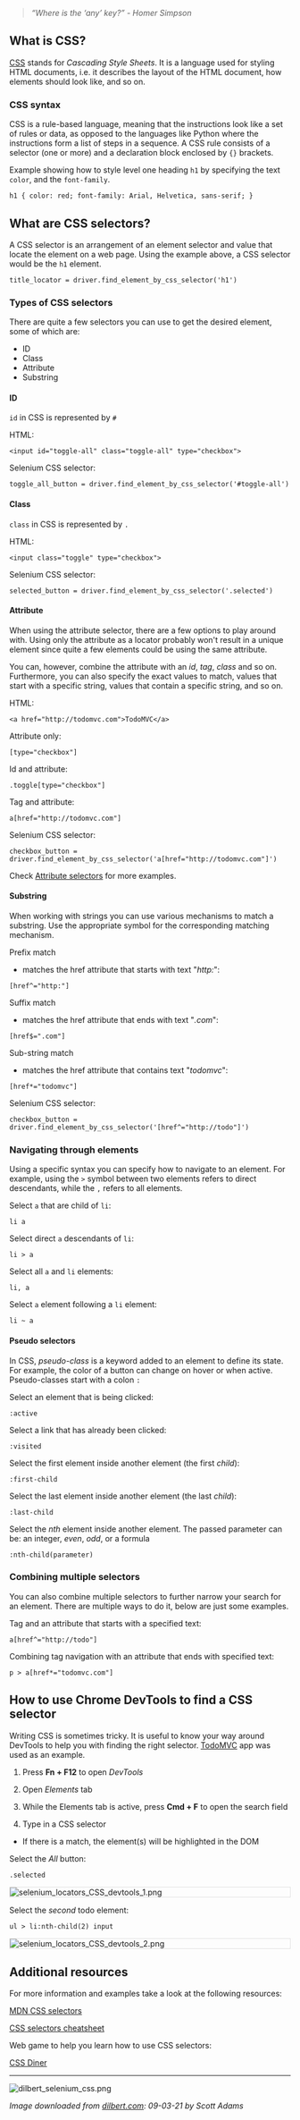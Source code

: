 > *“Where is the ‘any’ key?” - Homer Simpson*


## What is CSS?
[CSS](https://developer.mozilla.org/en-US/docs/Learn/CSS/First_steps/What_is_CSS) stands for _Cascading Style Sheets_. It is a language used for styling HTML documents, i.e. it describes the layout of the HTML document, how elements should look like, and so on.


### CSS syntax

CSS is a rule-based language, meaning that the instructions look like a set of rules or data, as opposed to the languages like Python where the instructions form a list of steps in a sequence.
A CSS rule consists of a selector (one or more) and a declaration block enclosed by `{}` brackets.

Example showing how to style level one heading `h1` by specifying the text `color`, and the `font-family`.

`
h1 {
    color: red;
    font-family: Arial, Helvetica, sans-serif;
}
`

## What are CSS selectors?

A CSS selector is an arrangement of an element selector and value that locate the element on a web page. 
Using the example above, a CSS selector would be the `h1` element. 

`title_locator = driver.find_element_by_css_selector('h1')`


### Types of CSS selectors

There are quite a few selectors you can use to get the desired element, some of which are:

- ID
- Class
- Attribute
- Substring


#### ID

`id` in CSS is represented by `#`

HTML: 

`<input id="toggle-all" class="toggle-all" type="checkbox">`


Selenium CSS selector: 

`toggle_all_button = driver.find_element_by_css_selector('#toggle-all')`


#### Class

`class` in CSS is represented by `.`

HTML: 

`<input class="toggle" type="checkbox">`

Selenium CSS selector: 

`selected_button = driver.find_element_by_css_selector('.selected')`


#### Attribute

When using the attribute selector, there are a few options to play around with.
Using only the attribute as a locator probably won't result in a unique element since quite a few elements could be using the same attribute.

You can, however, combine the attribute with an _id_, _tag_, _class_ and so on. 
Furthermore, you can also specify the exact values to match, values that start with a specific string, values that contain a specific string, and so on.

HTML: 

`<a href="http://todomvc.com">TodoMVC</a>`

Attribute only: 

`[type="checkbox"]`

Id and attribute: 

`.toggle[type="checkbox"]`

Tag and attribute: 

`a[href="http://todomvc.com"]`

Selenium CSS selector: 

`checkbox_button = driver.find_element_by_css_selector('a[href="http://todomvc.com"]')`


Check [Attribute selectors](https://developer.mozilla.org/en-US/docs/Web/CSS/Attribute_selectors) for more examples.

#### Substring

When working with strings you can use various mechanisms to match a substring.
Use the appropriate symbol for the corresponding matching mechanism.

Prefix match
- matches the href attribute that starts with text "_http:_": 

`[href^="http:"]`

Suffix match
- matches the href attribute that ends with text "_.com_": 

`[href$=".com"]`

Sub-string match
- matches the href attribute that contains text "_todomvc_": 

`[href*="todomvc"]`

Selenium CSS selector:

`checkbox_button = driver.find_element_by_css_selector('[href^="http://todo"]')`

### Navigating through elements

Using a specific syntax you can specify how to navigate to an element.
For example, using the `>` symbol between two elements refers to direct descendants, while the `,` refers to all elements.

Select `a` that are child of `li`: 

`li a`

Select direct `a` descendants of `li`: 

`li > a`

Select all `a` and `li` elements: 

`li, a`

Select `a` element following a `li` element: 

`li ~ a`

#### Pseudo selectors

In CSS, _pseudo-class_ is a keyword added to an element to define its state. For example, the color of a button can change on hover or when active. 
Pseudo-classes start with a colon `:`

Select an element that is being clicked: 

`:active`

Select a link that has already been clicked: 

`:visited`

Select the first element inside another element (the first _child_): 

`:first-child`

Select the last element inside another element (the last _child_): 

`:last-child`

Select the _nth_ element inside another element. The passed parameter can be: an integer, _even_, _odd_, or a formula 

`:nth-child(parameter)` 


### Combining multiple selectors

You can also combine multiple selectors to further narrow your search for an element.
There are multiple ways to do it, below are just some examples.

Tag and an attribute that starts with a specified text: 

`a[href^="http://todo"]`

Combining tag navigation with an attribute that ends with specified text: 

`p > a[href*="todomvc.com"]`


## How to use Chrome DevTools to find a CSS selector

Writing CSS is sometimes tricky. It is useful to know your way around DevTools to help you with finding the right selector. 
[TodoMVC](https://todomvc.com/examples/vanillajs/) app was used as an example.

1. Press **Fn + F12** to open _DevTools_

2. Open _Elements_ tab

3. While the Elements tab is active, press **Cmd + F** to open the search field

4. Type in a CSS selector 
 - If there is a match, the element(s) will be highlighted in the DOM
 
Select the _All_ button: 

`.selected`

<span style="display:block; border: 1px solid #e0e0e0;">![selenium_locators_CSS_devtools_1.png](/img/selenium_locators_css_devtools_1.png)</span>

Select the _second_ todo element: 

`ul > li:nth-child(2) input`

<span style="display:block; border: 1px solid #e0e0e0;">![selenium_locators_CSS_devtools_2.png](/img/selenium_locators_css_devtools_2.png)</span>



## Additional resources

For more information and examples take a look at the following resources:

[MDN CSS selectors](https://developer.mozilla.org/en-US/docs/Learn/CSS/Building_blocks/Selectors)

[CSS selectors cheatsheet](https://dev.to/dawnind/css3-selectors-cheat-sheet-6dk)

Web game to help you learn how to use CSS selectors:

[CSS Diner](https://flukeout.github.io/)

---


![dilbert_selenium_css.png](/img/dilbert_selenium_css.png)

*Image downloaded from [dilbert.com](https://dilbert.com/strip/2021-09-03): 09-03-21 by Scott Adams*
